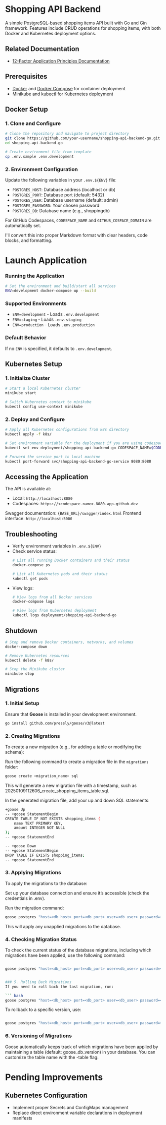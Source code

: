 # Shopping API Backend

A simple PostgreSQL-based shopping items API built with Go and Gin framework. Features include CRUD operations for shopping items, with both Docker and Kubernetes deployment options.

## Related Documentation
- [12-Factor Application Principles Documentation](https://github.com/priyaP22/shopping-api-backend-go/blob/main/12-Factor-Methodology.md)

## Prerequisites

- [Docker](https://www.docker.com/get-started) and [Docker Compose](https://docs.docker.com/compose/) for container deployment
- Minikube and kubectl for Kubernetes deployment

## Docker Setup

### 1. Clone and Configure

```bash
# Clone the repository and navigate to project directory
git clone https://github.com/your-username/shopping-api-backend-go.git
cd shopping-api-backend-go

# Create environment file from template
cp .env.sample .env.development
```

### 2. Environment Configuration

Update the following variables in your `.env.${ENV}` file:

- `POSTGRES_HOST`: Database address (localhost or db)
- `POSTGRES_PORT`: Database port (default: 5432)
- `POSTGRES_USER`: Database username (default: admin)
- `POSTGRES_PASSWORD`: Your chosen password
- `POSTGRES_DB`: Database name (e.g., shoppingdb)

For GitHub Codespaces, `CODESPACE_NAME` and `GITHUB_COSPACE_DOMAIN` are automatically set.

I'll convert this into proper Markdown format with clear headers, code blocks, and formatting.

# Launch Application

### Running the Application

```bash
# Set the environment and build/start all services
ENV=development docker-compose up --build
```

### Supported Environments

* `ENV=development` - Loads `.env.development`
* `ENV=staging` - Loads `.env.staging`
* `ENV=production` - Loads `.env.production`

### Default Behavior

If no `ENV` is specified, it defaults to `.env.development`.

## Kubernetes Setup

### 1. Initialize Cluster

```bash
# Start a local Kubernetes cluster
minikube start

# Switch Kubernetes context to minikube
kubectl config use-context minikube
```

### 2. Deploy and Configure

```bash
# Apply all Kubernetes configurations from k8s directory
kubectl apply -f k8s/

# Set environment variable for the deployment if you are using codespace
kubectl set env deployment/shopping-api-backend-go CODESPACE_NAME=$CODESPACE_NAME

# Forward the service port to local machine
kubectl port-forward svc/shopping-api-backend-go-service 8080:8080
```

## Accessing the Application

The API is available at:
- Local: `http://localhost:8080`
- Codespaces: `https://<codespace-name>-8080.app.github.dev`

Swagger documentation: `{BASE_URL}/swagger/index.html`
Frontend interface: `http://localhost:5000`

## Troubleshooting

- Verify environment variables in `.env.${ENV}`
- Check service status:
  ```bash
  # List all running Docker containers and their status
  docker-compose ps

  # List all Kubernetes pods and their status
  kubectl get pods
  ```
- View logs:
  ```bash
  # View logs from all Docker services
  docker-compose logs

  # View logs from Kubernetes deployment
  kubectl logs deployment/shopping-api-backend-go
  ```

## Shutdown

```bash
# Stop and remove Docker containers, networks, and volumes
docker-compose down

# Remove Kubernetes resources
kubectl delete -f k8s/

# Stop the Minikube cluster
minikube stop

```
## Migrations

### 1. **Initial Setup**
Ensure that **Goose** is installed in your development environment.

```bash
go install github.com/pressly/goose/v3@latest

```
### 2. **Creating Migrations**

To create a new migration (e.g., for adding a table or modifying the schema):

Run the following command to create a migration file in the `migrations` folder:

```bash
goose create <migration_name> sql
```
This will generate a new migration file with a timestamp, such as 20250109112606_create_shopping_items_table.sql.

In the generated migration file, add your up and down SQL statements:


```bash
+goose Up
-- +goose StatementBegin
CREATE TABLE IF NOT EXISTS shopping_items (
    name TEXT PRIMARY KEY,
    amount INTEGER NOT NULL
);
-- +goose StatementEnd

-- +goose Down
-- +goose StatementBegin
DROP TABLE IF EXISTS shopping_items;
-- +goose StatementEnd
```



### 3. Applying Migrations
To apply the migrations to the database:

Set up your database connection and ensure it’s accessible (check the credentials in .env).

Run the migration command:

``` bash
goose postgres "host=<db_host> port=<db_port> user=<db_user> password=<db_password> dbname=<db_name> sslmode=disable" up -dir=migrations
```
This will apply any unapplied migrations to the database.

### 4. Checking Migration Status
To check the current status of the database migrations, including which migrations have been applied, use the following command:

``` bash

goose postgres "host=<db_host> port=<db_port> user=<db_user> password=<db_password> dbname=<db_name> sslmode=disable" status -dir=migrations


### 5. Rolling Back Migrations
If you need to roll back the last migration, run:

``` bash
goose postgres "host=<db_host> port=<db_port> user=<db_user> password=<db_password> dbname=<db_name> sslmode=disable" down -dir=migrations

```

To rollback to a specific version, use:

``` bash

goose postgres "host=<db_host> port=<db_port> user=<db_user> password=<db_password> dbname=<db_name> sslmode=disable" down-to <version> -dir=migrations
```

### 6. Versioning of Migrations
Goose automatically keeps track of which migrations have been applied by maintaining a table (default: goose_db_version) in your database. You can customize the table name with the -table flag.

# Pending Improvements

## Kubernetes Configuration
* Implement proper Secrets and ConfigMaps management
* Replace direct environment variable declarations in deployment manifests


